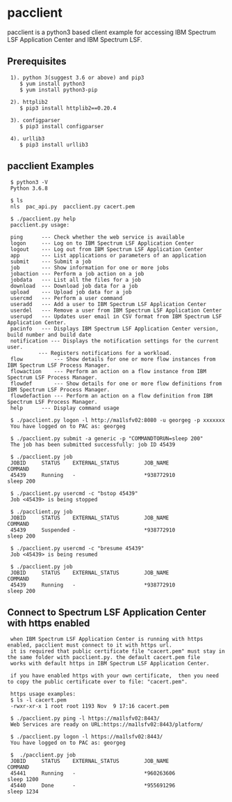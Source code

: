 # pacclient 
pacclient is a python3 based client example for accessing IBM Spectrum LSF Application Center and IBM Spectrum LSF.

## Prerequisites
     1). python 3(suggest 3.6 or above) and pip3
        $ yum install python3
        $ yum install python3-pip 
        
     2). httplib2 
        $ pip3 install httplib2==0.20.4
        
     3). configparser 
        $ pip3 install configparser
        
     4). urllib3
        $ pip3 install urllib3
     
## pacclient Examples

     $ python3 -V
     Python 3.6.8

     $ ls
     nls  pac_api.py  pacclient.py cacert.pem

     $ ./pacclient.py help
     pacclient.py usage:

     ping      --- Check whether the web service is available
     logon     --- Log on to IBM Spectrum LSF Application Center
     logout    --- Log out from IBM Spectrum LSF Application Center
     app       --- List applications or parameters of an application
     submit    --- Submit a job
     job       --- Show information for one or more jobs
     jobaction --- Perform a job action on a job
     jobdata   --- List all the files for a job
     download  --- Download job data for a job
     upload    --- Upload job data for a job
     usercmd   --- Perform a user command
     useradd   --- Add a user to IBM Spectrum LSF Application Center
     userdel   --- Remove a user from IBM Spectrum LSF Application Center
     userupd   --- Updates user email in CSV format from IBM Spectrum LSF Application Center.
     pacinfo   --- Displays IBM Spectrum LSF Application Center version, build number and build date
     notification --- Displays the notification settings for the current user.
              --- Registers notifications for a workload.
     flow          --- Show details for one or more flow instances from IBM Spectrum LSF Process Manager.
     flowaction    --- Perform an action on a flow instance from IBM Spectrum LSF Process Manager.
     flowdef       --- Show details for one or more flow definitions from IBM Spectrum LSF Process Manager.
     flowdefaction --- Perform an action on a flow definition from IBM Spectrum LSF Process Manager.
     help      --- Display command usage

     $ ./pacclient.py logon -l http://ma1lsfv02:8080 -u georgeg -p xxxxxxx
     You have logged on to PAC as: georgeg

     $ ./pacclient.py submit -a generic -p "COMMANDTORUN=sleep 200"
     The job has been submitted successfully: job ID 45439

     $ ./pacclient.py job
     JOBID     STATUS    EXTERNAL_STATUS        JOB_NAME                 COMMAND
     45439     Running   -                      *938772910               sleep 200

     $ ./pacclient.py usercmd -c "bstop 45439"
     Job <45439> is being stopped

     $ ./pacclient.py job
     JOBID     STATUS    EXTERNAL_STATUS        JOB_NAME                 COMMAND
     45439     Suspended -                      *938772910               sleep 200

     $ ./pacclient.py usercmd -c "bresume 45439"
     Job <45439> is being resumed

     $ ./pacclient.py job
     JOBID     STATUS    EXTERNAL_STATUS        JOB_NAME                 COMMAND
     45439     Running   -                      *938772910               sleep 200

## Connect to Spectrum LSF Application Center with https enabled
     
     when IBM Spectrum LSF Application Center is running with https enabled, pacclient must connect to it with https url.  
     it is required that public certificate file "cacert.pem" must stay in the same folder with pacclient.py. the default cacert.pem file
     works with default https in IBM Spectrum LSF Application Center.
     
     if you have enabled https with your own certificate,  then you need to copy the public certificate over to file: "cacert.pem".
     
     https usage examples:
     $ ls -l cacert.pem
     -rwxr-xr-x 1 root root 1193 Nov  9 17:16 cacert.pem
     
     $ ./pacclient.py ping -l https://ma1lsfv02:8443/
     Web Services are ready on URL:https://ma1lsfv02:8443/platform/
     
     $ ./pacclient.py logon -l https://ma1lsfv02:8443/
     You have logged on to PAC as: georgeg

     $  ./pacclient.py job
     JOBID     STATUS    EXTERNAL_STATUS        JOB_NAME                 COMMAND
     45441     Running   -                      *960263606               sleep 1200
     45440     Done      -                      *955691296               sleep 1234

 
